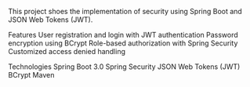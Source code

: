 This project shoes the implementation of security using Spring Boot and JSON Web Tokens (JWT).

Features
  User registration and login with JWT authentication
  Password encryption using BCrypt
  Role-based authorization with Spring Security
  Customized access denied handling

Technologies
  Spring Boot 3.0
  Spring Security
  JSON Web Tokens (JWT)
  BCrypt
  Maven
